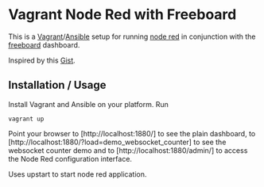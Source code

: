 # Vagrant Node Red with Freeboard

This is a [Vagrant](http://vagrantup.com/)/[Ansible](http://www.ansible.com/) setup for running [node red](http://nodered.org/) in conjunction with the [freeboard](http://freeboard.io/) dashboard.

Inspired by this [Gist](https://gist.github.com/dceejay/fb47301b759222e05f84).

## Installation / Usage


Install Vagrant and Ansible on your platform.
Run

    vagrant up

Point your browser to [http://localhost:1880/] to see the plain dashboard, to [http://localhost:1880/?load=demo_websocket_counter] to see the websocket counter demo and to [http://localhost:1880/admin/] to access the Node Red configuration interface.

Uses upstart to start node red application.
